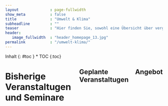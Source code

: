 ```yaml
---
layout              : page-fullwidth
show_meta           : false
title               : "Umwelt & Klima"
subheadline         : ""
teaser              : "Hier finden Sie, sowohl eine Übersicht über vergangene Veranstaltungen und gehaltene Seminare, als auch die für die zukunft geplanten und mein allgemeines Angebot."
header:
   image_fullwidth  : "header_homepage_13.jpg"
permalink           : "/umwelt-klima/"
---
```

<div class="row">
<div class="medium-4 medium-push-8 columns" markdown="1">
<div class="panel radius" markdown="1">
Inhalt
{: #toc }
*  TOC
{:toc}
</div>
</div>

<div class="medium-8 medium-pull-4 columns" markdown="1">

<h1>Bisherige Veranstaltugen und Seminare</h1>

<h2>Geplante Veranstaltugen</h2>

<h2>Angebot</h2>
